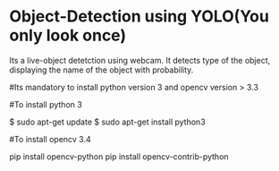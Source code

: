 # Object-Detection using YOLO(You only look once)
Its a live-object detetction using webcam. It detects type of the object, displaying the name of the object with probability.

#Its mandatory to install python version 3 and opencv version > 3.3

#To install python 3

$ sudo apt-get update
$ sudo apt-get install python3

#To install opencv 3.4

pip install opencv-python
pip install opencv-contrib-python
